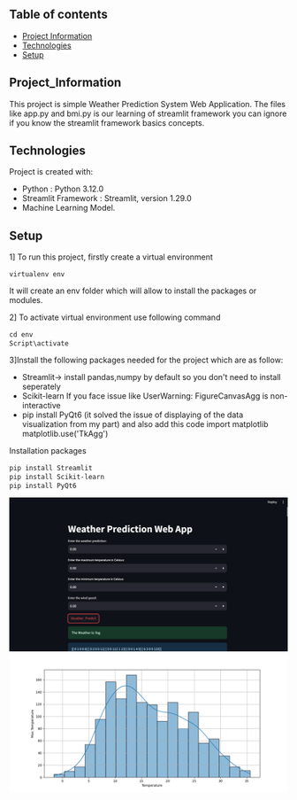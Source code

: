 

## Table of contents
* [Project Information](#Project_Information)
* [Technologies](#technologies)
* [Setup](#setup)

## Project_Information
This project is simple Weather Prediction System Web Application.
The files like app.py and bmi.py is our learning of streamlit framework you can ignore if you know the streamlit framework basics concepts.
	
## Technologies
Project is created with:
* Python : Python 3.12.0
* Streamlit Framework : Streamlit, version 1.29.0
* Machine Learning Model.
	
## Setup
1] To run this project, firstly create a virtual environment 
```
virtualenv env
```
It will create an env folder which will allow to install the packages or modules.

2] To activate virtual environment use following command
```
cd env
Script\activate
```
3]Install the following packages needed for the project which are as follow:
* Streamlit-> install pandas,numpy by default so you don't need to install seperately
* Scikit-learn
If you face issue like UserWarning: FigureCanvasAgg is non-interactive
* pip install PyQt6 (it solved the issue of displaying of the data visualization from my part) and also add this code import matplotlib
matplotlib.use('TkAgg')

Installation packages
```
pip install Streamlit
pip install Scikit-learn
pip install PyQt6 
```
![](./static/App.png)
![Histogram](./static/Figure_1.png)

